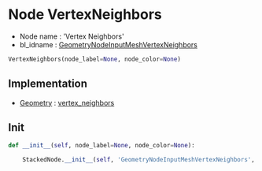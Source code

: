 # Node VertexNeighbors

- Node name : 'Vertex Neighbors'
- bl_idname : [GeometryNodeInputMeshVertexNeighbors](https://docs.blender.org/api/current/bpy.types.{bl_idname}.html)


``` python
VertexNeighbors(node_label=None, node_color=None)
```
## Implementation

- [Geometry](/docs/GeoNodes/Geometry.md) : [vertex_neighbors](/docs/GeoNodes/Geometry.md#vertex_neighbors)

## Init

``` python
def __init__(self, node_label=None, node_color=None):

    StackedNode.__init__(self, 'GeometryNodeInputMeshVertexNeighbors', node_label=node_label, node_color=node_color)
```
